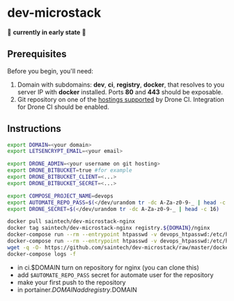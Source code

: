 # dev-microstack

:construction: **currently in early state** :construction:

## Prerequisites

Before you begin, you'll need:

1. Domain with subdomains: **dev**, **ci**, **registry**, **docker**, that resolves to you server IP with **docker** installed. Ports **80** and **443** should be exposable.
2. Git repository on one of the [hostings supported](http://docs.drone.io/install-for-github/) by Drone CI. Integration for Drone CI should be enabled.

## Instructions

```sh
export DOMAIN=<your domain>
export LETSENCRYPT_EMAIL=<your email>

export DRONE_ADMIN=<your username on git hosting>
export DRONE_BITBUCKET=true #for example
export DRONE_BITBUCKET_CLIENT=<...>
export DRONE_BITBUCKET_SECRET=<...>

export COMPOSE_PROJECT_NAME=devops
export AUTOMATE_REPO_PASS=$(</dev/urandom tr -dc A-Za-z0-9-_ | head -c 16)
export DRONE_SECRET=$(</dev/urandom tr -dc A-Za-z0-9-_ | head -c 16)

docker pull saintech/dev-microstack-nginx
docker tag saintech/dev-microstack-nginx registry.${DOMAIN}/nginx
docker-compose run --rm --entrypoint htpasswd -v devops_htpasswd:/etc/htpasswd registry -Bcb /etc/htpasswd/.htpasswd automate ${AUTOMATE_REPO_PASS}
docker-compose run --rm --entrypoint htpasswd -v devops_htpasswd:/etc/htpasswd registry -B /etc/htpasswd/.htpasswd ${DRONE_ADMIN}
wget -q -O- https://github.com/saintech/dev-microstack/raw/master/docker-compose.yml | docker-compose -f - up -d
docker-compose logs -f
```

* in ci.$DOMAIN turn on repository for nginx (you can clone this)
* add `$AUTOMATE_REPO_PASS` secret for automate user for the repository
* make your first push to the repository
* in portainer.$DOMAIN add registry.$DOMAIN
